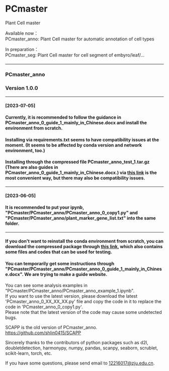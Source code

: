 # PCmaster
Plant Cell master    
    
Available now：    
PCmaster_anno: Plant Cell master for automatic annotation of cell types    
    
In preparation：    
PCmaster_seg: Plant Cell master for cell segment of embyro/leaf/...    
#### ####
#### ####
------------------------------------------------------------------------------------------------------------------------------------------
#### ####
#### ####
### PCmaster_anno ###
### Version 1.0.0 ###
---
#### [2023-07-05] ####
#### Currently, it is recommended to follow the guidance in PCmaster_anno_0_guide_1_mainly_in_Chinese.docx and install the environment from scratch. ####
#### Installing via requirements.txt seems to have compatibility issues at the moment. (It seems to be affected by conda version and network environment, too.) ####
#### Installing through the compressed file PCmaster_anno_test_1.tar.gz (There are also guides in PCmaster_anno_0_guide_1_mainly_in_Chinese.docx.) via [this link](https://pan.baidu.com/s/1p1im8oCfebzGjzptk7PSmQ?pwd=nnvr) is the most convenient way, but there may also be compatibility issues. ####
---
#### [2023-06-05] ####
#### It is recommended to put your ipynb, "PCmaster/PCmaster_anno/PCmaster_anno_0_copy1.py" and "PCmaster/PCmaster_anno/plant_marker_gene_list.txt" into the same folder. ####
---      
#### If you don't want to reinstall the conda environment from scratch, you can download the compressed package through [this link](https://pan.baidu.com/s/1p1im8oCfebzGjzptk7PSmQ?pwd=nnvr), which also contains some files and codes that can be used for testing. ####
#### You can temporarily get some instructions through "PCmaster/PCmaster_anno/PCmaster_anno_0_guide_1_mainly_in_Chinese.docx". We are trying to make a guide website. #### 
You can see some analysis examples in "PCmaster/PCmaster_anno/PCmaster_anno_example_1.ipynb".    
If you want to use the latest version, please download the latest 'PCmaster_anno_0_XX_XX_XX.py' file and copy the code in it to replace the code in 'PCmaster_anno_0_copy1.py'.    
Please note that the latest version of the code may cause some undetected bugs.     

SCAPP is the old version of PCmaster_anno.    
https://github.com/shlin0415/SCAPP    

Sincerely thanks to the contributors of python packages such as d2l, doubletdetection, harmonypy, numpy, pandas, scanpy, seaborn, scrublet, scikit-learn, torch, etc.    

If you have some questions, please send email to 12216017@zju.edu.cn.    
